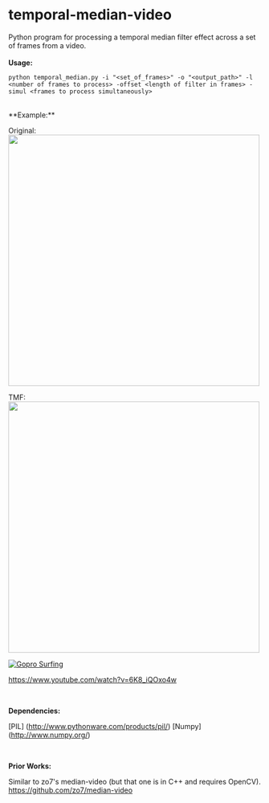 # temporal-median-video

Python program for processing a temporal median filter effect across a set of frames from a video. 
<br><br>
**Usage:**

`python temporal_median.py -i "<set_of_frames>" -o "<output_path>" -l <number of frames to process> -offset <length of filter in frames> -simul <frames to process simultaneously> `

<br>
**Example:**

Original:
<img src="img/gopro_surf_trim.gif" width="500px"/>

TMF:
<img src="img/gopro_surf_tmf.gif" width="500px"/>


[![Gopro Surfing](https://img.youtube.com/vi/6K8_iQOxo4w/0.jpg)](https://www.youtube.com/watch?v=6K8_iQOxo4w)

https://www.youtube.com/watch?v=6K8_iQOxo4w

<br>

**Dependencies:**

[PIL] (http://www.pythonware.com/products/pil/)
[Numpy] (http://www.numpy.org/)

<br>

**Prior Works:**

Similar to zo7's median-video (but that one is in C++ and requires OpenCV). 
https://github.com/zo7/median-video


